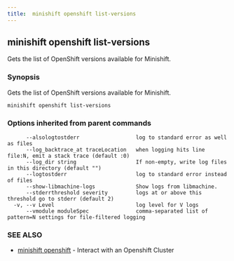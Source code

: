 ```yaml
---
title:  minishift openshift list-versions
---
```



## minishift openshift list-versions

Gets the list of OpenShift versions available for Minishift.

### Synopsis


Gets the list of OpenShift versions available for Minishift.

```
minishift openshift list-versions
```

### Options inherited from parent commands

```
      --alsologtostderr                  log to standard error as well as files
      --log_backtrace_at traceLocation   when logging hits line file:N, emit a stack trace (default :0)
      --log_dir string                   If non-empty, write log files in this directory (default "")
      --logtostderr                      log to standard error instead of files
      --show-libmachine-logs             Show logs from libmachine.
      --stderrthreshold severity         logs at or above this threshold go to stderr (default 2)
  -v, --v Level                          log level for V logs
      --vmodule moduleSpec               comma-separated list of pattern=N settings for file-filtered logging
```

### SEE ALSO
* [minishift openshift](minishift_openshift.md)	 - Interact with an Openshift Cluster

